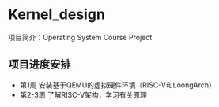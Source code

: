 # Kernel_design
项目简介：Operating System Course Project
## 项目进度安排
  * 第1周 安装基于QEMU的虚拟硬件环境（RISC-V和LoongArch）  
  * 第2-3周 了解RISC-V架构，学习有关原理
